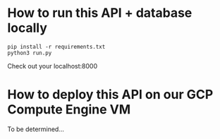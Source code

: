 # How to run this API + database locally

```
pip install -r requirements.txt
python3 run.py
```

Check out your localhost:8000

# How to deploy this API on our GCP Compute Engine VM

To be determined...